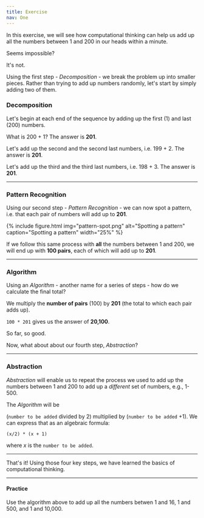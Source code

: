 ```yaml
---
title: Exercise
nav: One
---
```


In this exercise, we will see how computational thinking can help us add up all the numbers between 1 and 200 in our heads within a minute. 

Seems impossible?

It's not.

Using the first step - *Decomposition* - we break the problem up into smaller pieces. Rather than trying to add up numbers randomly, let's start by simply adding two of them.

### Decomposition

Let's begin at each end of the sequence by adding up the first (1) and last (200) numbers.

What is 200 + 1? The answer is **201**.

Let's add up the second and the second last numbers, i.e. 199 + 2. The answer is **201**.

Let's add up the third and the third last numbers, i.e. 198 + 3. The answer is **201**.

-------

### Pattern Recognition

Using our second step - *Pattern Recognition* - we can now spot a pattern, i.e. that each pair of numbers will add up to **201**.

{% include figure.html img="pattern-spot.png" alt="Spotting a pattern" caption="Spotting a pattern" width="25%" %}

If we follow this same process with **all** the numbers between 1 and 200, we will end up with **100 pairs**, each of which will add up to **201**.

-------

### Algorithm

Using an *Algorithm* - another name for a series of steps - how do we calculate the final total?

We multiply the **number of pairs** (100) by **201** (the total to which each pair adds up).

`100 * 201` gives us the answer of **20,100**.

So far, so good.

Now, what about about our fourth step, *Abstraction*? 

-------

### Abstraction 

*Abstraction* will enable us to repeat the process we used to add up the numbers between 1 and 200 to add up a *different* set of numbers, e.g., 1-500.

The *Algorithm* will be 

(`number to be added` divided by 2) multiplied by (`number to be added` +1). We can express that as an algebraic formula:

`(x/2) * (x + 1)`

where *x* is the `number to be added`.

-------------

That's it! Using those four key steps, we have learned the basics of computational thinking.

---------

#### Practice

Use the algorithm above to add up all the numbers betwen 1 and 16, 1 and 500, and 1 and 10,000.
